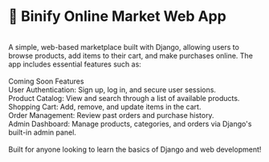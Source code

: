 # 🛒 Binify Online Market Web App
 <br/> 
A simple, web-based marketplace built with Django, allowing users to browse products, add items to their cart, and make purchases online. The app includes essential features such as: <br/> 
<br/> 
Coming Soon Features <br/> 
User Authentication: Sign up, log in, and secure user sessions. <br/> 
Product Catalog: View and search through a list of available products. <br/> 
Shopping Cart: Add, remove, and update items in the cart. <br/> 
Order Management: Review past orders and purchase history. <br/> 
Admin Dashboard: Manage products, categories, and orders via Django's built-in admin panel. <br/> 
 <br/> 
Built for anyone looking to learn the basics of Django and web development!
